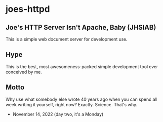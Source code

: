 # joes-httpd
## Joe's HTTP Server Isn't Apache, Baby (JHSIAB)
This is a simple web document server for development use.
## Hype
This is the best, most awesomeness-packed simple development tool ever conceived by me.   
## Motto
Why use what somebody else wrote 40 years ago when you can spend all week writing it yourself, right now?  Exactly.  Science.  That's why.

- November 14, 2022 (day two, it's a Monday)

